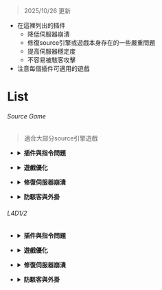 
> 2025/10/26 更新
* 在這裡列出的插件
   * 降低伺服器崩潰
   * 修復source引擎或遊戲本身存在的一些嚴重問題
   * 提高伺服器穩定度
   * 不容易被駭客攻擊
* 注意每個插件可適用的遊戲
# List
###### Source Game
> 適合大部分source引擎遊戲
* <details><summary><b>插件與指令問題</b></summary>

   * [Command and ConVar - Buffer Overflow Fixer](https://forums.alliedmods.net/showthread.php?t=309656): 修復插件讀不到cfg文件內的指令與命令
</details>

* <details><summary><b>遊戲優化</b></summary>

   * [firebulletsfix](https://github.com/fbef0102/Sourcemod-Plugins/tree/main/firebulletsfix): 修復子彈擊中與伺服器運算相差 1 tick的延遲

   * [smd_spritetrail_fix](https://github.com/fbef0102/Sourcemod-Plugins/tree/main/smd_spritetrail_fix): 修復env_spritetrail 物件創建一秒後會消失特效 (source引擎的bug)
      
   * [lag_preventor_plus](https://github.com/Mineralcr/L4D2_Public_Plugins/tree/main/map_lag_preventor): 停止 phys_bone_follower實體會傳送大量網路資料給客戶端導致卡頓 (常見於三方圖)
</details>

* <details><summary><b>修復伺服器崩潰</b></summary>

   * [AcceptInput_crash_fix](https://github.com/fbef0102/Game-Private_Plugin/tree/main/Source_插件/Entity_實體物件/AcceptInput_crash_fix): 修復物件不存在或不合法或玩家離開伺服器，實體輸入所造成的崩潰 (常見於三方地圖)
</details>

* <details><summary><b>防駭客與外掛</b></summary>

   * [SendFileFix 3.3](https://forums.alliedmods.net/showthread.php?p=2657014): 防止傳送過多檔案與接收過多檔案
      * 如果玩家發送過多的檔案給伺服器, 踢出遊戲
      * 如果玩家請求伺服器發送過多的檔案, 踢出遊戲

   * [spray_exploit_fixer](https://forums.alliedmods.net/showthread.php?t=323447): 避免玩家的貼圖故意塞入炸服程式碼，導致其他玩家崩潰或伺服器崩潰
      * 可能還是有誤判
   
   * [sv_protect_cvar](https://github.com/fbef0102/Game-Private_Plugin/tree/main/Source_插件/Server_伺服器/sv_protect_cvar): 保護一些敏感的指令數值，不讓外界與客戶端查看，服務器內的客戶端可能會看到假數值

   * [smd_hackers_block](https://github.com/fbef0102/Sourcemod-Plugins/tree/main/smd_hackers_block): 阻止駭客利用某些漏洞導致伺服器崩潰
      * 踢出沒有steam驗證的玩家

   * [BlockSMPlugins](https://github.com/Bara/BlockSMPlugins/tree/master): 禁止所有玩家輸入```sm plugins list```查看伺服器的插件列表
      
   * [SMAC](https://github.com/Silenci0/SMAC): 2010年左右的反作弊插件
      * 也許已不適用現今的高科技外掛，但有總比沒有好
      * 玩家開透視或自瞄會被此插件檢測並記錄logs文件

   * [Little-Anti-Cheat](https://github.com/J-Tanzanite/Little-Anti-Cheat/releases): 2020年左右的反作弊插件
      * 也許已不適用現今的高科技外掛，但有總比沒有好
      * 玩家開透視或自瞄會被此插件檢測並記錄logs文件

   * [familyshare_manager](https://github.com/fbef0102/Sourcemod-Plugins/tree/main/familyshare_manager): 封鎖使用家庭共享沒有真的購買遊戲的帳戶進來伺服器
      * 防止玩家開小號

   * [vacbans](https://github.com/fbef0102/Sourcemod-Plugins/tree/main/vacbans): 封鎖有 VAC/遊戲封禁/社群封禁/交易封禁 的不良玩家進入伺服器
      * 有VAC紀錄的用戶不能加入伺服器
</details>

###### L4D1/2
* <details><summary><b>插件與指令問題</b></summary>

   * (L4D2) [l4d2_parseline_fix](https://github.com/xiaolinRM/L4D2Plugins/tree/main/l4d2_parseline_fix): 修復cfg檔案中無法執行的非ASCII字元
      <details><summary>說明 (點我展開)</summary>

         * 修復: 在cfg文件裡寫中文，因為伺服器不認中文字符，導致服務器讀取cfg檔案時會明顯卡頓甚至崩潰
         * cfg文件中可讀取中文或其他語言的字符，不會被伺服器讀取成錯誤代碼
         * 可以直接用hostname改中文房名，不用另外裝插件
         * cfg加入/**/註釋區塊
      </details>
</details>

* <details><summary><b>遊戲優化</b></summary>

   * (L4D2) [l4d2_fix_changelevel](https://github.com/Target5150/MoYu_Server_Stupid_Plugins/tree/master/The%20Last%20Stand/l4d2_fix_changelevel): 解決直接用ForceChangeLevel指令換圖會遇到的問題，導演系統不知道換圖了

   * (L4D2) [l4d2_transition_info_fix](https://github.com/fbef0102/L4D1_2-Plugins/tree/master/l4d2_transition_info_fix): 修復中途換地圖的時候(譬如使用Changelevel指令)，會遺留上次的過關保存設定，導致滅團後倖存者被傳送到安全室之外或死亡

   * (L4D2) [InputKill Kick Prevention](https://forums.alliedmods.net/showthread.php?t=332860): 防止玩家因為一二代地圖NPC導致被踢
      * 玩家被踢出遊戲會看到的訊息```Kicked by Console : CBaseEntity::InputKill()```
   
   * (L4D2) [l4d2_script_cmd_swap](https://forums.alliedmods.net/showthread.php?t=317128): 阻止程式執行script命令並且改用logic_script取代執行 (防止VScript系統有記憶體洩漏)
   
   * (L4D1/2) [l4d_game_files_precacher](https://github.com/fbef0102/L4D1_2-Plugins/tree/master/l4d_game_files_precacher): 預先preload 一些model 和 sound 檔案, 修正late precache還有避免不存在模組而使得伺服器崩潰

   * (L4D1/2) [l4d_late_model_precacher](https://forums.alliedmods.net/showthread.php?t=337273): 偵測哪些模組沒有事先預載或是晚載入導致server崩潰

   * (L4D1/2) [TickrateFixes](https://github.com/SirPlease/L4D2-Competitive-Rework/blob/master/addons/sourcemod/scripting/TickrateFixes.sp): 修正高tick之下所以引發的問題
      <details><summary>說明 (點我展開)</summary>

         * 有裝tickrate提高伺服器的tick才需要安裝
         * 修正高tick之下
            * 門開關的速度太慢
            * 重力過重，造成人類跳下去會摔傷
      </details>

   * (L4D1/2) [l4d_remove_item_collision](https://forums.alliedmods.net/showthread.php?t=328327): 武器跟投擲物品全部都移除碰撞 (只跟地圖靜態物件產生碰撞)
      * 減少武器與物品頻繁碰撞導致伺服器卡頓
   
   * (L4D1/2) [disable_cameras](https://github.com/shqke/sp_public/tree/master/disable_cameras): 修復玩家被地圖上的鏡頭卡住視角

   * (L4D1/2) [l4d_fix_deathfall_cam](https://github.com/Target5150/MoYu_Server_Stupid_Plugins/tree/master/The%20Last%20Stand/l4d_fix_deathfall_cam): 避免旁觀者與特感在人類掉落死亡、開場動畫、最後救援滅團時，鏡頭卡住

   * (L4D1/2) [remove_touch_links](https://github.com/shqke/sp_public/tree/master/remove_touch_links): 修復特感處在死亡/倒地區域內換到倖存者隊伍之後倖存者會立即死亡/倒地

   * (L4D2) [l4d2_sg552_zoom_fix](https://github.com/SirPlease/L4D2-Competitive-Rework/blob/master/addons/sourcemod/scripting/l4d2_sg552_zoom_fix.sp): 修正tickrate在高tick(96以上)的情況下，sg552的狙擊鏡在玩家跳躍/裝彈/落下時會卡住
      
   * (L4D2 linux) [l4d_fix_linux_surface](https://github.com/Target5150/MoYu_Server_Stupid_Plugins/tree/master/The%20Last%20Stand/l4d_fix_linux_surface): 修復在linux專用服裡玩家走在冰面上不會滑動
   
   * (L4D2) [l4d2_resolve_collision_fix](https://forums.alliedmods.net/showthread.php?t=344019): 修復```nb_update_frequency```指令值過低造成的問題
      * 寫以下內容於文件 ```cfg/server.cfg```
         ```c
         // 修改感染者之間的碰撞頻率
         // 如果伺服器的tick是30則寫0.65
         // 如果伺服器的tick是60則寫0.15
         // 如果伺服器的tick是100則寫0.05
         z_resolve_zombie_collision_multiplier "0.05"
         ```

   * (L4D1/2) [witch_pipebomb_exploit_fix_&_death_optmizer](https://forums.alliedmods.net/showthread.php?t=342000): 修復當一群殭屍與witch一起被土製炸彈,瓦斯桶,榴彈...爆炸物炸飛時, Witch會消失
</details>

* <details><summary><b>修復伺服器崩潰</b></summary>

   * (L4D2) <s>[FollowTarget_Detour](https://forums.alliedmods.net/showpost.php?p=2725811&postcount=19): 修復崩潰: ```CMoveableCamera::FollowTarget```</s>
      * 🟥 Valve 已於2023/8/23更新時修復

   * (L4D2) <s>[charger_nav_path_fix-l4d2](https://forums.alliedmods.net/showpost.php?p=2774066&postcount=11): 修正Charger長時間未能返回有效Nav導航時可能出現的崩潰</s>
      * 🟥 Valve已於2024/4/23更新時修復
      
   * (L4D2) [Ladder Server Crash - Patch Fix](https://forums.alliedmods.net/showthread.php?t=336298): 修復玩家爬梯時偶而會導致伺服器崩潰: ```NavLadder::GetPosAtHeight```

   * (L4D2) [TriggerMoved_Detour](https://forums.alliedmods.net/showpost.php?p=2752346&postcount=10): 修正崩潰: ```CM_TriggerWorldSpaceBounds()``` 涵式內的空指針

   * (L4D2) [EnumEntity-Fix](https://forums.alliedmods.net/showpost.php?p=2752346&postcount=10): 修正崩潰: ```CTriggerTraceEnum::EnumEntity``` 涵式內的空指針

   * (L4D2) [l4d2_null_cusercmd_fix](https://forums.alliedmods.net/showpost.php?p=2784704&postcount=6): 修正崩潰: ```CLagCompensationManager::StartLagCompensation with NULL CUser```

   * (L4D2) [code_patcher](https://github.com/SirPlease/L4D2-Competitive-Rework/blob/master/addons/sourcemod/scripting/code_patcher.sp): 修復L4D2在2019大更新之後開火或走在水裡面時會掉tick的問題
      * 要裝[Gamedata文件](https://github.com/SirPlease/L4D2-Competitive-Rework/blob/master/addons/sourcemod/gamedata/code_patcher.txt)

   * (L4D1/2) [cutlrbtreefix](https://github.com/fdxx/cutlrbtreefix/releases): 修復崩潰: ```CUtlRBTree overflow```

   * (L4D2 linux) [IsReachable_Detour](https://forums.alliedmods.net/showpost.php?p=2725898&postcount=22): 修正崩潰: ```SurvivorBot::IsReachable``` 涵式內的空指針

   * (L4D2 linux) [l4d2_chainsaw_fix](https://github.com/fbef0102/L4D1_2-Plugins/tree/master/l4d2_chainsaw_fix): 修復L4D2 linux系統下電鋸音效導致伺服器崩潰: ```CSoundPatch::ChangePitch```, ```CSoundControllerImp::SoundChangePitch```

   * (L4D2 windows) [Server_sub_101D7CB0_Detour](https://forums.alliedmods.net/showpost.php?p=2730868&postcount=7): 修正崩潰: ```server.dll + 0x1d7cbb``` 涵式內的空指針
</details>

* <details><summary><b>防駭客與外掛</b></summary>

   * (L4D1/2) [block_packet_exploits](https://forums.alliedmods.net/showpost.php?p=2770664&postcount=17): 阻擋玩家利用高ping漏洞炸服
   
   * (L4D1/2) [SMAC](https://github.com/fbef0102/SMAC/releases): 2010年左右的反作弊插件
      * 也許已不適用現今的高科技外掛，但有總比沒有好
      * 玩家開透視或自瞄會被此插件檢測並記錄logs文件

   * (L4D1/2) [Little-Anti-Cheat](https://github.com/fbef0102/Little-Anti-Cheat/releases): 2020年左右的反作弊插件
      * 也許已不適用現今的高科技外掛，但有總比沒有好
      * 玩家開透視或自瞄會被此插件檢測並記錄logs文件
</details>